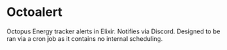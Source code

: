 # Octoalert

Octopus Energy tracker alerts in Elixir. Notifies via Discord. Designed to be ran via a cron job as it contains no internal scheduling.
